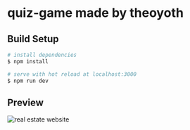 # quiz-game made by theoyoth

## Build Setup

```bash
# install dependencies
$ npm install

# serve with hot reload at localhost:3000
$ npm run dev

```

## Preview

![real estate website](./public/img/preview/preview-online-clothing.png "Text to show on mouseover")
